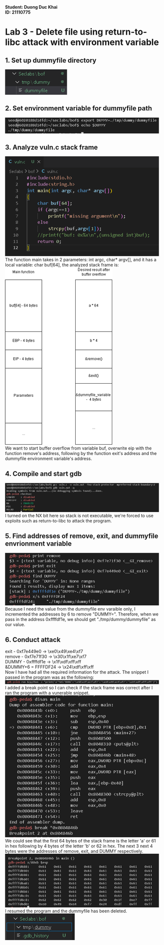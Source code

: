 **Student: Duong Duc Khai** <br>
**ID: 21110775**

# Lab 3 - Delete file using return-to-libc attack with environment variable

<h2>1. Set up dummyfile directory</h2>
<img src='./images/1.png'>
<h2>2. Set environment variable for dummyfile path</h2>
<img src='./images/2.png'>
<br>
<h2>3. Analyze vuln.c stack frame</h2>
<img src='./images/3.png'>
<br>
The function main takes in 2 parameters: int argc, char* argv[], and it has a local variable: char buf[64], the analyzed stack frame is: <br>
<img src='./images/4.png'>
<br>
We want to start buffer overflow from variable buf, overwrite eip with the function remove's address, following by the function exit's address and the dummyfile environment variable's address. <br>
<h2>4. Compile and start gdb</h2>
<img src='./images/5.png'>
I turned on the NX bit here so stack is not executable, we're forced to use exploits such as return-to-libc to attack the program.
<h2>5. Find addresses of remove, exit, and dummyfile envrionment variable</h2>
<img src='./images/6.png'>
Because I need the value from the dummyfile env varaible only, I incremented the addresses by 6 to remove "DUMMY=". Therefore, when we pass in the address 0xffffdf1e, we should get "./tmp/dummy/dummyfile" as our value. <br>
<h2>6. Conduct attack</h2>
exit - 0xf7e449e0 -> \xe0\x49\xe4\xf7 <br>
remove - 0xf7e71f30 -> \x30\x1f\xe7\xf7 <br>
DUMMY - 0xffffdf1e ->  \x1f\xdf\xff\xff <br>
&DUMMY+6 = FFFFDF24 -> \x24\xdf\xff\xff <br>
Now I have had all the required information for the attack. The snippet I passed in the program was as the following:
<img src='./images/8.png'>
I added a break point so I can check if the stack frame was correct after I ran the program with a vunerable snippet.
<img src='./images/7.png'>
We could see that the first 64 bytes of the stack frame is the letter 'a' or 61 in hex following by 4 bytes of the letter 'b' or 62 in hex. The next 3 next 4 bytes were the addresses of remove, exit, and DUMMY respectively.
<img src='./images/9.png'>
I resumed the program and the dummyfile has been deleted. <br>
<img src='./images/10.png'>






